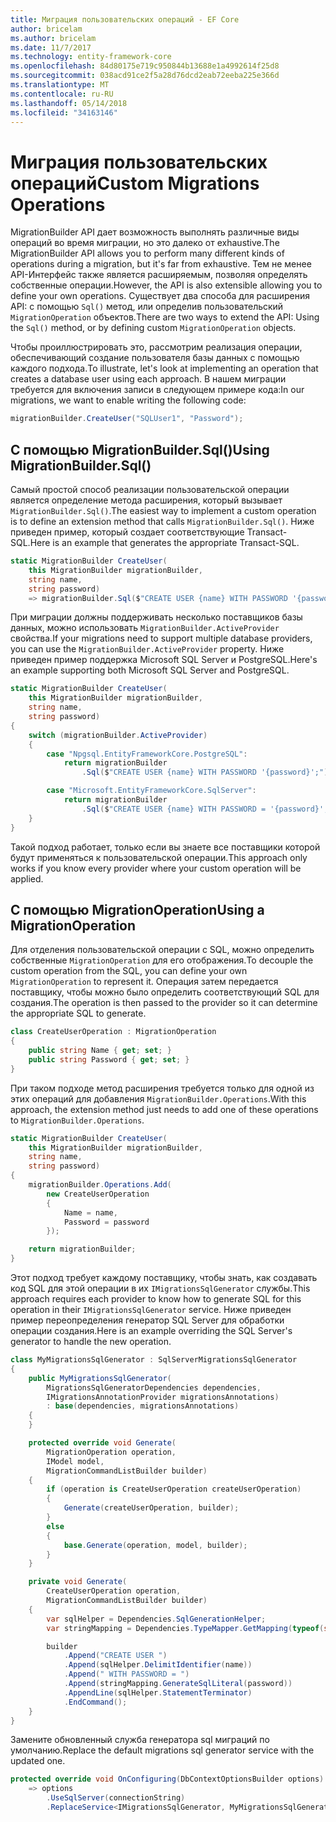 ```yaml
---
title: Миграция пользовательских операций - EF Core
author: bricelam
ms.author: bricelam
ms.date: 11/7/2017
ms.technology: entity-framework-core
ms.openlocfilehash: 84d80175e719c950844b13688e1a4992614f25d8
ms.sourcegitcommit: 038acd91ce2f5a28d76dcd2eab72eeba225e366d
ms.translationtype: MT
ms.contentlocale: ru-RU
ms.lasthandoff: 05/14/2018
ms.locfileid: "34163146"
---
```

<a name="custom-migrations-operations"></a><span data-ttu-id="7475b-102">Миграция пользовательских операций</span><span class="sxs-lookup"><span data-stu-id="7475b-102">Custom Migrations Operations</span></span>
============================
<span data-ttu-id="7475b-103">MigrationBuilder API дает возможность выполнять различные виды операций во время миграции, но это далеко от exhaustive.</span><span class="sxs-lookup"><span data-stu-id="7475b-103">The MigrationBuilder API allows you to perform many different kinds of operations during a migration, but it's far from exhaustive.</span></span> <span data-ttu-id="7475b-104">Тем не менее API-Интерфейс также является расширяемым, позволяя определять собственные операции.</span><span class="sxs-lookup"><span data-stu-id="7475b-104">However, the API is also extensible allowing you to define your own operations.</span></span> <span data-ttu-id="7475b-105">Существует два способа для расширения API: с помощью `Sql()` метод, или определив пользовательский `MigrationOperation` объектов.</span><span class="sxs-lookup"><span data-stu-id="7475b-105">There are two ways to extend the API: Using the `Sql()` method, or by defining custom `MigrationOperation` objects.</span></span>

<span data-ttu-id="7475b-106">Чтобы проиллюстрировать это, рассмотрим реализация операции, обеспечивающий создание пользователя базы данных с помощью каждого подхода.</span><span class="sxs-lookup"><span data-stu-id="7475b-106">To illustrate, let's look at implementing an operation that creates a database user using each approach.</span></span> <span data-ttu-id="7475b-107">В нашем миграции требуется для включения записи в следующем примере кода:</span><span class="sxs-lookup"><span data-stu-id="7475b-107">In our migrations, we want to enable writing the following code:</span></span>

``` csharp
migrationBuilder.CreateUser("SQLUser1", "Password");
```

<a name="using-migrationbuildersql"></a><span data-ttu-id="7475b-108">С помощью MigrationBuilder.Sql()</span><span class="sxs-lookup"><span data-stu-id="7475b-108">Using MigrationBuilder.Sql()</span></span>
----------------------------
<span data-ttu-id="7475b-109">Самый простой способ реализации пользовательской операции является определение метода расширения, который вызывает `MigrationBuilder.Sql()`.</span><span class="sxs-lookup"><span data-stu-id="7475b-109">The easiest way to implement a custom operation is to define an extension method that calls `MigrationBuilder.Sql()`.</span></span>
<span data-ttu-id="7475b-110">Ниже приведен пример, который создает соответствующие Transact-SQL.</span><span class="sxs-lookup"><span data-stu-id="7475b-110">Here is an example that generates the appropriate Transact-SQL.</span></span>

``` csharp
static MigrationBuilder CreateUser(
    this MigrationBuilder migrationBuilder,
    string name,
    string password)
    => migrationBuilder.Sql($"CREATE USER {name} WITH PASSWORD '{password}';");
```

<span data-ttu-id="7475b-111">При миграции должны поддерживать несколько поставщиков базы данных, можно использовать `MigrationBuilder.ActiveProvider` свойства.</span><span class="sxs-lookup"><span data-stu-id="7475b-111">If your migrations need to support multiple database providers, you can use the `MigrationBuilder.ActiveProvider` property.</span></span> <span data-ttu-id="7475b-112">Ниже приведен пример поддержка Microsoft SQL Server и PostgreSQL.</span><span class="sxs-lookup"><span data-stu-id="7475b-112">Here's an example supporting both Microsoft SQL Server and PostgreSQL.</span></span>

``` csharp
static MigrationBuilder CreateUser(
    this MigrationBuilder migrationBuilder,
    string name,
    string password)
{
    switch (migrationBuilder.ActiveProvider)
    {
        case "Npgsql.EntityFrameworkCore.PostgreSQL":
            return migrationBuilder
                .Sql($"CREATE USER {name} WITH PASSWORD '{password}';");

        case "Microsoft.EntityFrameworkCore.SqlServer":
            return migrationBuilder
                .Sql($"CREATE USER {name} WITH PASSWORD = '{password}';");
    }
}
```

<span data-ttu-id="7475b-113">Такой подход работает, только если вы знаете все поставщики которой будут применяться к пользовательской операции.</span><span class="sxs-lookup"><span data-stu-id="7475b-113">This approach only works if you know every provider where your custom operation will be applied.</span></span>

<a name="using-a-migrationoperation"></a><span data-ttu-id="7475b-114">С помощью MigrationOperation</span><span class="sxs-lookup"><span data-stu-id="7475b-114">Using a MigrationOperation</span></span>
---------------------------
<span data-ttu-id="7475b-115">Для отделения пользовательской операции с SQL, можно определить собственные `MigrationOperation` для его отображения.</span><span class="sxs-lookup"><span data-stu-id="7475b-115">To decouple the custom operation from the SQL, you can define your own `MigrationOperation` to represent it.</span></span> <span data-ttu-id="7475b-116">Операция затем передается поставщику, чтобы можно было определить соответствующий SQL для создания.</span><span class="sxs-lookup"><span data-stu-id="7475b-116">The operation is then passed to the provider so it can determine the appropriate SQL to generate.</span></span>

``` csharp
class CreateUserOperation : MigrationOperation
{
    public string Name { get; set; }
    public string Password { get; set; }
}
```

<span data-ttu-id="7475b-117">При таком подходе метод расширения требуется только для одной из этих операций для добавления `MigrationBuilder.Operations`.</span><span class="sxs-lookup"><span data-stu-id="7475b-117">With this approach, the extension method just needs to add one of these operations to `MigrationBuilder.Operations`.</span></span>

``` csharp
static MigrationBuilder CreateUser(
    this MigrationBuilder migrationBuilder,
    string name,
    string password)
{
    migrationBuilder.Operations.Add(
        new CreateUserOperation
        {
            Name = name,
            Password = password
        });

    return migrationBuilder;
}
```

<span data-ttu-id="7475b-118">Этот подход требует каждому поставщику, чтобы знать, как создавать код SQL для этой операции в их `IMigrationsSqlGenerator` службы.</span><span class="sxs-lookup"><span data-stu-id="7475b-118">This approach requires each provider to know how to generate SQL for this operation in their `IMigrationsSqlGenerator` service.</span></span> <span data-ttu-id="7475b-119">Ниже приведен пример переопределения генератор SQL Server для обработки операции создания.</span><span class="sxs-lookup"><span data-stu-id="7475b-119">Here is an example overriding the SQL Server's generator to handle the new operation.</span></span>

``` csharp
class MyMigrationsSqlGenerator : SqlServerMigrationsSqlGenerator
{
    public MyMigrationsSqlGenerator(
        MigrationsSqlGeneratorDependencies dependencies,
        IMigrationsAnnotationProvider migrationsAnnotations)
        : base(dependencies, migrationsAnnotations)
    {
    }

    protected override void Generate(
        MigrationOperation operation,
        IModel model,
        MigrationCommandListBuilder builder)
    {
        if (operation is CreateUserOperation createUserOperation)
        {
            Generate(createUserOperation, builder);
        }
        else
        {
            base.Generate(operation, model, builder);
        }
    }

    private void Generate(
        CreateUserOperation operation,
        MigrationCommandListBuilder builder)
    {
        var sqlHelper = Dependencies.SqlGenerationHelper;
        var stringMapping = Dependencies.TypeMapper.GetMapping(typeof(string));

        builder
            .Append("CREATE USER ")
            .Append(sqlHelper.DelimitIdentifier(name))
            .Append(" WITH PASSWORD = ")
            .Append(stringMapping.GenerateSqlLiteral(password))
            .AppendLine(sqlHelper.StatementTerminator)
            .EndCommand();
    }
}
```

<span data-ttu-id="7475b-120">Замените обновленный служба генератора sql миграций по умолчанию.</span><span class="sxs-lookup"><span data-stu-id="7475b-120">Replace the default migrations sql generator service with the updated one.</span></span>

``` csharp
protected override void OnConfiguring(DbContextOptionsBuilder options)
    => options
        .UseSqlServer(connectionString)
        .ReplaceService<IMigrationsSqlGenerator, MyMigrationsSqlGenerator>();
```

